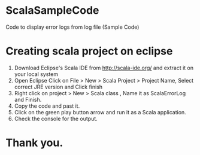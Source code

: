 # ScalaSampleCode
Code to display error logs from log file (Sample Code)

# Creating scala project on eclipse

1. Download Eclipse's Scala IDE from http://scala-ide.org/ and extract it on your local system
2. Open Eclipse Click on File > New > Scala Project > Project Name, Select correct JRE version and Click finish
3. Right click on project > New > Scala class , Name it as ScalaErrorLog and Finish.
4. Copy the code and past it.
5. Click on the green play button arrow and run it as a Scala application.
6. Check the console for the output.

# Thank you.
